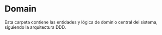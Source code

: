 # Domain

Esta carpeta contiene las entidades y lógica de dominio central del sistema, siguiendo la arquitectura DDD. 